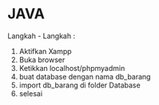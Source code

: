 # JAVA
Langkah - Langkah : 
1. Aktifkan Xampp 
2. Buka browser 
3. Ketikkan localhost/phpmyadmin 
4. buat database dengan nama db_barang 
5. import db_barang di folder Database 
6. selesai
